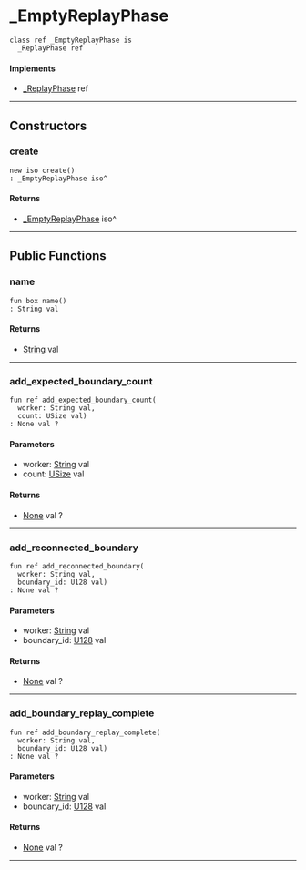 # _EmptyReplayPhase

```pony
class ref _EmptyReplayPhase is
  _ReplayPhase ref
```

#### Implements

* [_ReplayPhase](wallaroo-ent-recovery-_ReplayPhase) ref

---

## Constructors

### create

```pony
new iso create()
: _EmptyReplayPhase iso^
```

#### Returns

* [_EmptyReplayPhase](wallaroo-ent-recovery-_EmptyReplayPhase) iso^

---

## Public Functions

### name

```pony
fun box name()
: String val
```

#### Returns

* [String](builtin-String) val

---

### add_expected_boundary_count

```pony
fun ref add_expected_boundary_count(
  worker: String val,
  count: USize val)
: None val ?
```
#### Parameters

*   worker: [String](builtin-String) val
*   count: [USize](builtin-USize) val

#### Returns

* [None](builtin-None) val ?

---

### add_reconnected_boundary

```pony
fun ref add_reconnected_boundary(
  worker: String val,
  boundary_id: U128 val)
: None val ?
```
#### Parameters

*   worker: [String](builtin-String) val
*   boundary_id: [U128](builtin-U128) val

#### Returns

* [None](builtin-None) val ?

---

### add_boundary_replay_complete

```pony
fun ref add_boundary_replay_complete(
  worker: String val,
  boundary_id: U128 val)
: None val ?
```
#### Parameters

*   worker: [String](builtin-String) val
*   boundary_id: [U128](builtin-U128) val

#### Returns

* [None](builtin-None) val ?

---

